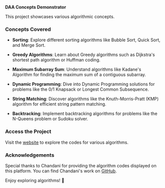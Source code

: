 **DAA Concepts Demonstrator**

This project showcases various algorithmic concepts.

### Concepts Covered

- **Sorting**: Explore different sorting algorithms like Bubble Sort, Quick Sort, and Merge Sort.
  
- **Greedy Algorithms**: Learn about Greedy algorithms such as Dijkstra's shortest path algorithm or Huffman coding.
  
- **Maximum Subarray Sum**: Understand algorithms like Kadane's Algorithm for finding the maximum sum of a contiguous subarray.
  
- **Dynamic Programming**: Dive into Dynamic Programming solutions for problems like the 0/1 Knapsack or Longest Common Subsequence.
  
- **String Matching**: Discover algorithms like the Knuth-Morris-Pratt (KMP) algorithm for efficient string pattern matching.
  
- **Backtracking**: Implement backtracking algorithms for problems like the N-Queens problem or Sudoku solver.

### Access the Project

Visit the [website](https://wreckage0907.github.io/DAA/) to explore the codes for various algorithms.

### Acknowledgements

Special thanks to Chandani for providing the algorithm codes displayed on this platform. You can find Chandani's work on [GitHub](https://github.com/Chandani122).

Enjoy exploring algorithms! 🚀
